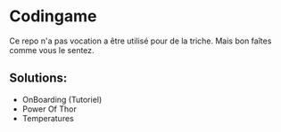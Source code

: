 # Codingame

Ce repo n'a pas vocation a être utilisé pour de la triche. Mais bon faîtes comme vous le sentez.

## Solutions: 

-   OnBoarding (Tutoriel)
-   Power Of Thor
-   Temperatures
